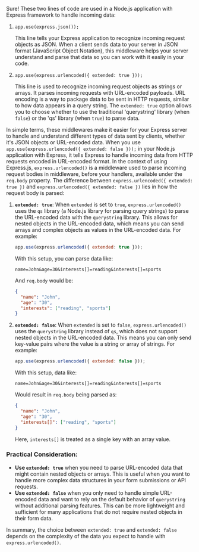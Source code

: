 Sure! These two lines of code are used in a Node.js application with Express framework to handle incoming data:

1. `app.use(express.json());`

   This line tells your Express application to recognize incoming request objects as JSON. When a client sends data to your server in JSON format (JavaScript Object Notation), this middleware helps your server understand and parse that data so you can work with it easily in your code.

2. `app.use(express.urlencoded({ extended: true }));`

   This line is used to recognize incoming request objects as strings or arrays. It parses incoming requests with URL-encoded payloads. URL encoding is a way to package data to be sent in HTTP requests, similar to how data appears in a query string. The `extended: true` option allows you to choose whether to use the traditional 'querystring' library (when `false`) or the 'qs' library (when `true`) to parse data.

In simple terms, these middlewares make it easier for your Express server to handle and understand different types of data sent by clients, whether it's JSON objects or URL-encoded data.
When you use `app.use(express.urlencoded({ extended: false }));` in your Node.js application with Express, it tells Express to handle incoming data from HTTP requests encoded in URL-encoded format.
In the context of using Express.js, `express.urlencoded()` is a middleware used to parse incoming request bodies in middleware, before your handlers, available under the `req.body` property. The difference between `express.urlencoded({ extended: true })` and `express.urlencoded({ extended: false })` lies in how the request body is parsed:

1. **`extended: true`**: When `extended` is set to `true`, `express.urlencoded()` uses the `qs` library (a Node.js library for parsing query strings) to parse the URL-encoded data with the `querystring` library. This allows for nested objects in the URL-encoded data, which means you can send arrays and complex objects as values in the URL-encoded data. For example:

   ```javascript
   app.use(express.urlencoded({ extended: true }));
   ```

   With this setup, you can parse data like:

   ```
   name=John&age=30&interests[]=reading&interests[]=sports
   ```

   And `req.body` would be:

   ```json
   {
     "name": "John",
     "age": "30",
     "interests": ["reading", "sports"]
   }
   ```

2. **`extended: false`**: When `extended` is set to `false`, `express.urlencoded()` uses the `querystring` library instead of `qs`, which does not support nested objects in the URL-encoded data. This means you can only send key-value pairs where the value is a string or array of strings. For example:
   ```javascript
   app.use(express.urlencoded({ extended: false }));
   ```
   With this setup, data like:
   ```
   name=John&age=30&interests[]=reading&interests[]=sports
   ```
   Would result in `req.body` being parsed as:
   ```json
   {
     "name": "John",
     "age": "30",
     "interests[]": ["reading", "sports"]
   }
   ```
   Here, `interests[]` is treated as a single key with an array value.

### Practical Consideration:

- **Use `extended: true`** when you need to parse URL-encoded data that might contain nested objects or arrays. This is useful when you want to handle more complex data structures in your form submissions or API requests.
- **Use `extended: false`** when you only need to handle simple URL-encoded data and want to rely on the default behavior of `querystring` without additional parsing features. This can be more lightweight and sufficient for many applications that do not require nested objects in their form data.

In summary, the choice between `extended: true` and `extended: false` depends on the complexity of the data you expect to handle with `express.urlencoded()`.
